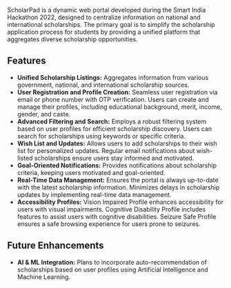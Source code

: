 ScholarPad is a dynamic web portal developed during the Smart India Hackathon 2022, designed to centralize information on national and international scholarships. The primary goal is to simplify the scholarship application process for students by providing a unified platform that aggregates diverse scholarship opportunities.

## Features

- **Unified Scholarship Listings:** Aggregates information from various government, national, and international scholarship sources.
- **User Registration and Profile Creation:** Seamless user registration via email or phone number with OTP verification. Users can create and manage their profiles, including educational background, merit, income, gender, and caste.
- **Advanced Filtering and Search:** Employs a robust filtering system based on user profiles for efficient scholarship discovery. Users can search for scholarships using keywords or specific criteria.
- **Wish List and Updates:** Allows users to add scholarships to their wish list for personalized updates. Regular email notifications about wish-listed scholarships ensure users stay informed and motivated.
- **Goal-Oriented Notifications:** Provides notifications about scholarship criteria, keeping users motivated and goal-oriented.
- **Real-Time Data Management:** Ensures the portal is always up-to-date with the latest scholarship information. Minimizes delays in scholarship updates by implementing real-time data management.
- **Accessibility Profiles:** Vision Impaired Profile enhances accessibility for users with visual impairments. Cognitive Disability Profile includes features to assist users with cognitive disabilities. Seizure Safe Profile ensures a safe browsing experience for users prone to seizures.

## Future Enhancements

- **AI & ML Integration:** Plans to incorporate auto-recommendation of scholarships based on user profiles using Artificial Intelligence and Machine Learning.
